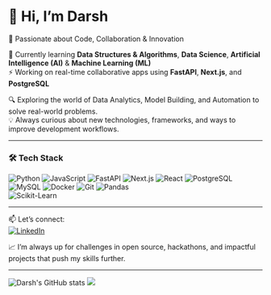 # 👋 Hi, I’m Darsh

🚀 Passionate about Code, Collaboration & Innovation

🌱 Currently learning **Data Structures & Algorithms**, **Data Science**, **Artificial Intelligence (AI)** & **Machine Learning (ML)**  
⚡ Working on real-time collaborative apps using **FastAPI**, **Next.js**, and **PostgreSQL**

🔍 Exploring the world of Data Analytics, Model Building, and Automation to solve real-world problems.  
💡 Always curious about new technologies, frameworks, and ways to improve development workflows.

---

### 🛠️ Tech Stack

![Python](https://img.shields.io/badge/Python-3776AB?style=for-the-badge&logo=python&logoColor=white)
![JavaScript](https://img.shields.io/badge/JavaScript-F7DF1E?style=for-the-badge&logo=javascript&logoColor=black)
![FastAPI](https://img.shields.io/badge/FastAPI-005571?style=for-the-badge&logo=fastapi)
![Next.js](https://img.shields.io/badge/Next.js-000000?style=for-the-badge&logo=nextdotjs&logoColor=white)
![React](https://img.shields.io/badge/React-61DAFB?style=for-the-badge&logo=react&logoColor=black)
![PostgreSQL](https://img.shields.io/badge/PostgreSQL-316192?style=for-the-badge&logo=postgresql&logoColor=white)
![MySQL](https://img.shields.io/badge/MySQL-4479A1?style=for-the-badge&logo=mysql&logoColor=white)
![Docker](https://img.shields.io/badge/Docker-2496ED?style=for-the-badge&logo=docker&logoColor=white)
![Git](https://img.shields.io/badge/Git-F05032?style=for-the-badge&logo=git&logoColor=white)
![Pandas](https://img.shields.io/badge/Pandas-150458?style=for-the-badge&logo=pandas&logoColor=white)  
![Scikit-Learn](https://img.shields.io/badge/Scikit--Learn-F7931E?style=for-the-badge&logo=scikit-learn&logoColor=white)



---

📫 Let’s connect:  
[![LinkedIn](https://img.shields.io/badge/LinkedIn-0077B5?style=for-the-badge&logo=linkedin&logoColor=white)](https://www.linkedin.com/in/darsh-rawat-625a84322/)  

📈 I’m always up for challenges in open source, hackathons, and impactful projects that push my skills further.


---
![Darsh's GitHub stats](https://github-readme-stats.vercel.app/api?username=Darsh-Rawat&show_icons=true&theme=tokyonight&count_private=true)
![](https://leetcard.jacoblin.cool/darshr10?ext=heatmap?theme=nord)
